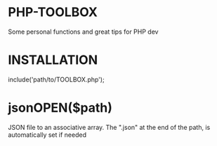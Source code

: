 # PHP-TOOLBOX
Some personal functions and great tips for PHP dev

# INSTALLATION
include('path/to/TOOLBOX.php');

# jsonOPEN($path)
JSON file to an associative array. The ".json" at the end of the path, is automatically set if needed

<pre>
<?php
$json_array = jsonOPEN("absolute/path/to/Myjson");
?>
</pre>
